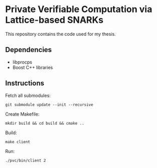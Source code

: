 # Private Verifiable Computation via Lattice-based SNARKs

This repository contains the code used for my thesis.

## Dependencies

- libprocps
- Boost C++ libraries

## Instructions

Fetch all submodules:
``` shell
git submodule update --init --recursive
```

Create Makefile:
``` shell
mkdir build && cd build && cmake ..
```

Build:
``` shell
make client
```

Run:
``` shell
./pvc/bin/client 2
```

